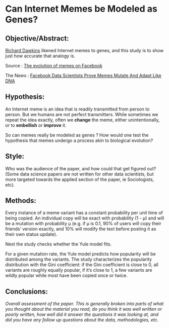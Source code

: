# Can Internet Memes be Modeled as Genes?

## Objective/Abstract: 

[Richard Dawkins](http://en.wikipedia.org/wiki/Meme) likened Internet memes to genes, and this study is to show just how accurate that analogy is.

Source : [The evolution of memes on Facebook](https://www.facebook.com/notes/facebook-data-science/the-evolution-of-memes-on-facebook/10151988334203859)

The News : [Facebook Data Scientists Prove Memes Mutate And Adapt Like DNA](http://techcrunch.com/2014/01/08/facebook-memes/)

## Hypothesis: 

An Internet meme is an idea that is readily transmitted from person to person. But we humans are not perfect transmitters. While sometimes we repeat the idea exactly, often we **change** the meme, either unintentionally, or to **embellish** or **improve** it.

So can memes really be modeled as genes ? How would one test the hypothesis that memes undergo a process akin to biological evolution? 


## Style: 

Who was the audience of the paper, and how could that get figured out? (Some data science papers are not written for other data scientists, but more targeted towards the applied section of the paper, ie Sociologists, etc).

## Methods: 

Every instance of a meme variant has a constant probability per unit time of being copied. An individual copy will be exact with probability (1 - µ) and will be a mutation with probability µ (e.g. if µ is 0.1, 90% of users will copy their friends’ version exactly, and 10% will modify the text before posting it as their own status update). 

Next the study checks whether the Yule model fits. 

For a given mutation rate, the Yule model predicts how popularity will be distributed among the variants. The study characterizes the popularity distribution with the Gini coefficient: if the Gini coefficient is close to 0, all variants are roughly equally popular, if it’s close to 1, a few variants are wildly popular while most have been copied once or twice.

## Conclusions: 

*Overall assessment of the paper. This is generally broken into parts of what you thought about the material you read, do you think it was well written or poorly written, how well did it answer the questions it was looking at, and did you have any follow up questions about the data, methodologies, etc.*